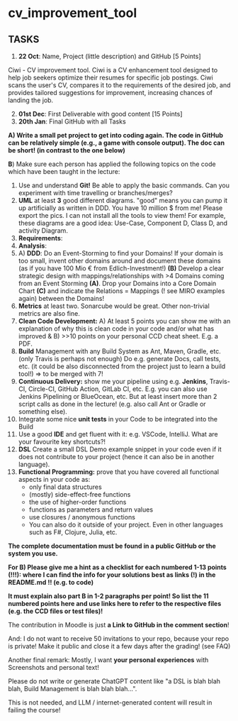 # cv_improvement_tool

## TASKS

1. **22 Oct**: Name, Project (little description) and GitHub [5 Points]

Ciwi - CV improvement tool.
Ciwi is a CV enhancement tool designed to help job seekers optimize their resumes for specific job postings. Ciwi scans the user's CV, compares it to the requirements of the desired job, and provides tailored suggestions for improvement, increasing chances of landing the job.

2. **01st Dec**: First Deliverable with good content [15 Points]
3. **20th Jan**: Final GitHub with all Tasks

**A) Write a small pet project to get into coding again. The code in GitHub can be relatively simple (e.g., a game with console output). The doc can be short! (in contrast to the one below)**

**B**) Make sure each person has applied the following topics on the code which have been taught in the lecture:

1. Use and understand **Git!** Be able to apply the basic commands. Can you experiment with time travelling or branches/merges?
2. **UML** at least **3** good different diagrams. "good" means you can pump it up artificially as written in DDD. You have 10 million $ from me! Please export the pics. I can not install all the tools to view them! For example, these diagrams are a good idea: Use-Case, Component D, Class D, and activity Diagram.
3. **Requirements**:
4. **Analysis**:
5. A) **DDD**: Do an Event-Storming to find your Domains! If your domain is too small, invent other domains around and document these domains (as if you have 100 Mio € from Edlich-Investment!) **(B)** Develop a clear strategic design with mappings/relationships with >4 Domains coming from an Event Storming **(A)**. Drop your Domains into a Core Domain Chart **(C)** and indicate the Relations = Mappings (! see MIRO examples again) between the Domains!
6. **Metrics** at least two. Sonarcube would be great. Other non-trivial metrics are also fine.
7. **Clean Code Development:** A) At least 5 points you can show me with an explanation of why this is clean code in your code and/or what has improved & B) >>10 points on your personal CCD cheat sheet. E.g. a PDF.
8. **Build** Management with any Build System as Ant, Maven, Gradle, etc. (only Travis is perhaps not enough) Do e.g. generate Docs, call tests, etc. (it could be also disconnected from the project just to learn a build tool!) => to be merged with 7!
9. **Continuous Delivery:** show me your pipeline using e.g. **Jenkins**, Travis-CI, Circle-CI, GitHub Action, GitLab CI, etc. E.g. you can also use Jenkins Pipelining or BlueOcean, etc. But at least insert more than 2 script calls as done in the lecture! (e.g. also call Ant or Gradle or something else).
10. Integrate some nice **unit tests** in your Code to be integrated into the Build
11. Use a good **IDE** and get fluent with it: e.g. VSCode, IntelliJ. What are your favourite key shortcuts?!
12. **DSL** Create a small DSL Demo example snippet in your code even if it does not contribute to your project (hence it can also be in another language).
13. **Functional Programming:** prove that you have covered all functional aspects in your code as:
    - only final data structures
    - (mostly) side-effect-free functions
    - the use of higher-order functions
    - functions as parameters and return values
    - use closures / anonymous functions
    - You can also do it outside of your project. Even in other languages such as F#, Clojure, Julia, etc.

**The complete documentation must be found in a public GitHub or the system you use.**

**For B) Please give me a hint as a checklist for each numbered 1-13 points (!!!): where I can find the info for your solutions best as links (!) in the README.md !! (e.g. to code)**

**It must explain also part B in 1-2 paragraphs per point! So list the 11 numbered points here and use links here to refer to the respective files (e.g. the CCD files or test files)!**

The contribution in Moodle is just **a Link to GitHub in the comment section**!

And: I do not want to receive 50 invitations to your repo, because your repo is private! Make it public and close it a few days after the grading! (see FAQ)

Another final remark: Mostly, I want **your personal experiences** with Screenshots and personal text!

Please do not write or generate ChatGPT content like "a DSL is blah blah blah, Build Management is blah blah blah...".

This is not needed, and LLM / internet-generated content will result in failing the course!
